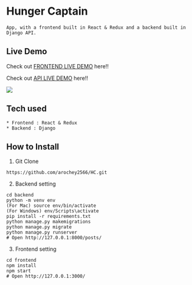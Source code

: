 # Hunger Captain


```
App, with a frontend built in React & Redux and a backend built in Django API.
```

## Live Demo

Check out [FRONTEND LIVE DEMO](https://frontend-hunger-captian.herokuapp.com/) here!!

Check out [API LIVE DEMO](https://backend-hunger-captian.herokuapp.com/) here!!


![](https://user-images.githubusercontent.com/95597913/161193027-d5a859ce-90d9-4c46-b8c7-2b1226c99833.png)

## Tech used

```
* Frontend : React & Redux
* Backend : Django
```

## How to Install

1. Git Clone 

```
https://github.com/arochey2566/HC.git
```

2. Backend setting

```
cd backend
python -m venv env
(For Mac) source env/bin/activate
(For Windows) env/Scripts\activate
pip install -r requirements.txt
python manage.py makemigrations
python manage.py migrate
python manage.py runserver
# Open http://127.0.0.1:8000/posts/
```

3. Frontend setting

```
cd frontend
npm install
npm start
# Open http://127.0.0.1:3000/
```
